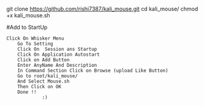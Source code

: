 git clone  https://github.com/rishi7387/kali_mouse.git
cd kali_mouse/
chmod +x kali_mouse.sh




#Add to StartUp


    Click On Whisker Menu 
		Go To Setting 
		Click On  Session ans Startup 
		Click On Application Autostart
		Click on Add Button 
		Enter AnyName And Description
		In Command Section Click on Browse (upload Like Button)
		Go to root/kali_mouse/
		And Select Mouse.sh
		Then Click on OK
		Done !!
		 		 :)
         
